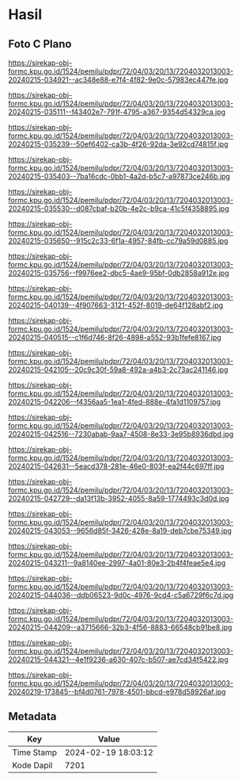# Hasil

## Foto C Plano

https://sirekap-obj-formc.kpu.go.id/1524/pemilu/pdpr/72/04/03/20/13/7204032013003-20240215-034921--ac348e88-e7f4-4f82-9e0c-57983ec447fe.jpg

https://sirekap-obj-formc.kpu.go.id/1524/pemilu/pdpr/72/04/03/20/13/7204032013003-20240215-035111--f43402e7-791f-4795-a367-9354d54329ca.jpg

https://sirekap-obj-formc.kpu.go.id/1524/pemilu/pdpr/72/04/03/20/13/7204032013003-20240215-035239--50ef6402-ca3b-4f26-92da-3e92cd74815f.jpg

https://sirekap-obj-formc.kpu.go.id/1524/pemilu/pdpr/72/04/03/20/13/7204032013003-20240215-035403--7ba16cdc-0bb1-4a2d-b5c7-a97873ce246b.jpg

https://sirekap-obj-formc.kpu.go.id/1524/pemilu/pdpr/72/04/03/20/13/7204032013003-20240215-035530--d087cbaf-b20b-4e2c-b9ca-41c5f4358895.jpg

https://sirekap-obj-formc.kpu.go.id/1524/pemilu/pdpr/72/04/03/20/13/7204032013003-20240215-035650--915c2c33-6f1a-4957-84fb-cc79a59d0885.jpg

https://sirekap-obj-formc.kpu.go.id/1524/pemilu/pdpr/72/04/03/20/13/7204032013003-20240215-035756--f9976ee2-dbc5-4ae9-95bf-0db2858a912e.jpg

https://sirekap-obj-formc.kpu.go.id/1524/pemilu/pdpr/72/04/03/20/13/7204032013003-20240215-040139--4f907663-3121-452f-8019-de64f128abf2.jpg

https://sirekap-obj-formc.kpu.go.id/1524/pemilu/pdpr/72/04/03/20/13/7204032013003-20240215-040515--c1f6d746-8f26-4898-a552-93b1fefe8167.jpg

https://sirekap-obj-formc.kpu.go.id/1524/pemilu/pdpr/72/04/03/20/13/7204032013003-20240215-042105--20c9c30f-59a8-492a-a4b3-2c73ac241146.jpg

https://sirekap-obj-formc.kpu.go.id/1524/pemilu/pdpr/72/04/03/20/13/7204032013003-20240215-042206--f4356aa5-1ea1-4fed-888e-4fa1d1109757.jpg

https://sirekap-obj-formc.kpu.go.id/1524/pemilu/pdpr/72/04/03/20/13/7204032013003-20240215-042516--7230abab-9aa7-4508-8e33-3e95b8936dbd.jpg

https://sirekap-obj-formc.kpu.go.id/1524/pemilu/pdpr/72/04/03/20/13/7204032013003-20240215-042631--5eacd378-281e-46e0-803f-ea2f44c697ff.jpg

https://sirekap-obj-formc.kpu.go.id/1524/pemilu/pdpr/72/04/03/20/13/7204032013003-20240215-042729--da13f13b-3952-4055-8a59-1774493c3d0d.jpg

https://sirekap-obj-formc.kpu.go.id/1524/pemilu/pdpr/72/04/03/20/13/7204032013003-20240215-043053--9656d85f-3426-428e-8a19-deb7cbe75349.jpg

https://sirekap-obj-formc.kpu.go.id/1524/pemilu/pdpr/72/04/03/20/13/7204032013003-20240215-043211--9a8140ee-2997-4a01-80e3-2b4f4feae5e4.jpg

https://sirekap-obj-formc.kpu.go.id/1524/pemilu/pdpr/72/04/03/20/13/7204032013003-20240215-044036--ddb06523-9d0c-4976-9cd4-c5a6729f6c7d.jpg

https://sirekap-obj-formc.kpu.go.id/1524/pemilu/pdpr/72/04/03/20/13/7204032013003-20240215-044209--a3715666-32b3-4f56-8883-66548cb91be8.jpg

https://sirekap-obj-formc.kpu.go.id/1524/pemilu/pdpr/72/04/03/20/13/7204032013003-20240215-044321--4e1f9236-a630-407c-b507-ae7cd34f5422.jpg

https://sirekap-obj-formc.kpu.go.id/1524/pemilu/pdpr/72/04/03/20/13/7204032013003-20240219-173845--bf4d0761-7978-4501-bbcd-e978d58926af.jpg


## Metadata

| Key        | Value               |
| ---------- | ------------------- |
| Time Stamp | 2024-02-19 18:03:12 |
| Kode Dapil | 7201                |



